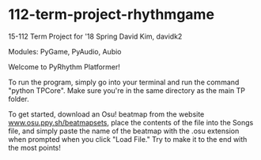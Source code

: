 # 112-term-project-rhythmgame
15-112 Term Project for '18 Spring
David Kim, davidk2

Modules: PyGame, PyAudio, Aubio

Welcome to PyRhythm Platformer! 

To run the program, simply go into your terminal and run the command "python TPCore". Make sure you're in the same directory as the main TP folder.

To get started, download an Osu! beatmap from the website www.osu.ppy.sh/beatmapsets, place the contents of the file into the Songs file, and simply paste the name of the beatmap with the .osu extension when prompted when you click "Load File." Try to make it to the end with the most points!
